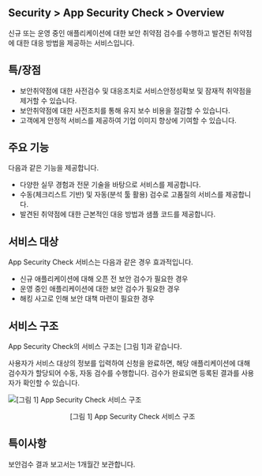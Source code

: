 ## Security > App Security Check > Overview

신규 또는 운영 중인 애플리케이션에 대한 보안 취약점 검수를 수행하고 발견된 취약점에 대한 대응 방법을 제공하는 서비스입니다.

## 특/장점

* 보안취약점에 대한 사전검수 및 대응조치로 서비스안정성확보 및 잠재적 취약점을 제거할 수 있습니다.
* 보안취약점에 대한 사전조치를 통해 유지 보수 비용을 절감할 수 있습니다.
* 고객에게 안정적 서비스를 제공하여 기업 이미지 향상에 기여할 수 있습니다.

## 주요 기능

다음과 같은 기능을 제공합니다.

* 다양한 실무 경험과 전문 기술을 바탕으로 서비스를 제공합니다.
* 수동(체크리스트 기반) 및 자동(분석 툴 활용) 검수로 고품질의 서비스를 제공합니다.
* 발견된 취약점에 대한 근본적인 대응 방법과 샘플 코드를 제공합니다.

## 서비스 대상

App Security Check 서비스는 다음과 같은 경우 효과적입니다.

* 신규 애플리케이션에 대해 오픈 전 보안 검수가 필요한 경우
* 운영 중인 애플리케이션에 대한 보안 검수가 필요한 경우
* 해킹 사고로 인해 보안 대책 마련이 필요한 경우

## 서비스 구조

App Security Check의 서비스 구조는 [그림 1]과 같습니다.

사용자가 서비스 대상의 정보를 입력하여 신청을 완료하면, 해당 애플리케이션에 대해 검수자가 할당되어 수동, 자동 검수를 수행합니다. 검수가 완료되면 등록된 결과를 사용자가 확인할 수 있습니다.

![[그림 1] App Security Check 서비스 구조](http://static.toastoven.net/toastcloud/static/common/img/cms_img/security/img_01.png)
<center>[그림 1] App Security Check 서비스 구조</center>

## 특이사항

보안검수 결과 보고서는 1개월간 보관합니다.
